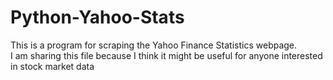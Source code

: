 # Python-Yahoo-Stats

This is a program for scraping the Yahoo Finance Statistics webpage.  
I am sharing this file because I think it might be useful for anyone interested in stock market data

